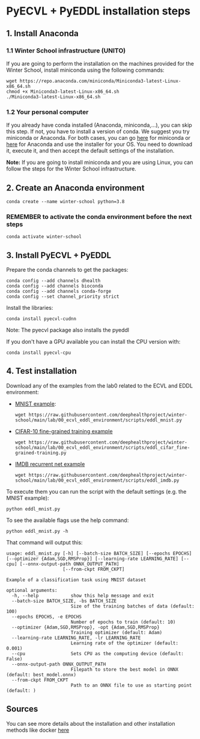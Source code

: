 # PyECVL + PyEDDL installation steps

## 1. Install Anaconda

### 1.1 Winter School infrastructure (UNITO)

If you are going to perform the installation on the machines provided for the Winter School, install miniconda using the following commands:

    wget https://repo.anaconda.com/miniconda/Miniconda3-latest-Linux-x86_64.sh
    chmod +x Miniconda3-latest-Linux-x86_64.sh
    ./Miniconda3-latest-Linux-x86_64.sh

### 1.2 Your personal computer

If you already have conda installed (Anaconda, miniconda,...), you can skip this step. If not, you have to install a version of conda. We suggest you try miniconda or Anaconda. For both cases, you can go [here](https://docs.conda.io/en/latest/miniconda.html) for miniconda or [here](https://www.anaconda.com/products/individual) for Anaconda and use the installer for your OS. You need to download it, execute it, and then accept the default settings of the installation.

**Note:** If you are going to install miniconda and you are using Linux, you can follow the steps for the Winter School infrastructure.

## 2. Create an Anaconda environment

    conda create --name winter-school python=3.8
   
### REMEMBER to activate the conda environment before the next steps
    
    conda activate winter-school
    
## 3. Install PyECVL + PyEDDL
Prepare the conda channels to get the packages:

    conda config --add channels dhealth
    conda config --add channels bioconda
    conda config --add channels conda-forge
    conda config --set channel_priority strict
    
Install the libraries:

    conda install pyecvl-cudnn

Note: The pyecvl package also installs the pyeddl

If you don't have a GPU available you can install the CPU version with:

    conda install pyecvl-cpu
    
## 4. Test installation
Download any of the examples from the lab0 related to the ECVL and EDDL environment:

* [MNIST example](https://github.com/deephealthproject/winter-school/blob/main/lab/00_ecvl_eddl_environment/scripts/eddl_mnist.py):

      wget https://raw.githubusercontent.com/deephealthproject/winter-school/main/lab/00_ecvl_eddl_environment/scripts/eddl_mnist.py
    
* [CIFAR-10 fine-grained training example](https://github.com/deephealthproject/winter-school/blob/main/lab/00_ecvl_eddl_environment/scripts/eddl_cifar_fine-grained-training.py)

      wget https://raw.githubusercontent.com/deephealthproject/winter-school/main/lab/00_ecvl_eddl_environment/scripts/eddl_cifar_fine-grained-training.py
      
* [IMDB recurrent net example](https://github.com/deephealthproject/winter-school/blob/main/lab/00_ecvl_eddl_environment/scripts/eddl_imdb.py)

      wget https://raw.githubusercontent.com/deephealthproject/winter-school/main/lab/00_ecvl_eddl_environment/scripts/eddl_imdb.py
    
To execute them you can run the script with the default settings (e.g. the MNIST example):

    python eddl_mnist.py

To see the available flags use the help command:

    python eddl_mnist.py -h

That command will output this:

    usage: eddl_mnist.py [-h] [--batch-size BATCH_SIZE] [--epochs EPOCHS] [--optimizer {Adam,SGD,RMSProp}] [--learning-rate LEARNING_RATE] [--cpu] [--onnx-output-path ONNX_OUTPUT_PATH]
                         [--from-ckpt FROM_CKPT]

    Example of a classification task using MNIST dataset

    optional arguments:
      -h, --help            show this help message and exit
      --batch-size BATCH_SIZE, -bs BATCH_SIZE
                            Size of the training batches of data (default: 100)
      --epochs EPOCHS, -e EPOCHS
                            Number of epochs to train (default: 10)
      --optimizer {Adam,SGD,RMSProp}, -opt {Adam,SGD,RMSProp}
                            Training optimizer (default: Adam)
      --learning-rate LEARNING_RATE, -lr LEARNING_RATE
                            Learning rate of the optimizer (default: 0.001)
      --cpu                 Sets CPU as the computing device (default: False)
      --onnx-output-path ONNX_OUTPUT_PATH
                            Filepath to store the best model in ONNX (default: best_model.onnx)
      --from-ckpt FROM_CKPT
                            Path to an ONNX file to use as starting point (default: )
    
## Sources
You can see more details about the installation and other installation methods like docker [here](https://deephealthproject.github.io/pyecvl/installation.html) 
